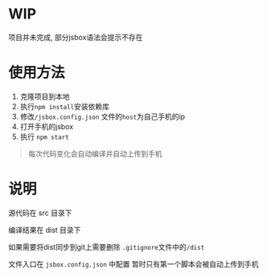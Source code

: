 # WIP
项目并未完成, 部分jsbox语法会提示不存在


# 使用方法 

1. 克隆项目到本地
2. 执行`npm install`安装依赖库
3. 修改`/jsbox.config.json` 文件的`host`为自己手机的ip
4. 打开手机的jsbox
5. 执行 `npm start`
> 每次代码变化会自动编译并自动上传到手机

# 说明
源代码在 src 目录下

编译结果在 dist 目录下

如果需要将dist同步到git上需要删除 `.gitignore`文件中的`/dist`

文件入口在 `jsbox.config.json` 中配置
暂时只有第一个脚本会被自动上传到手机
